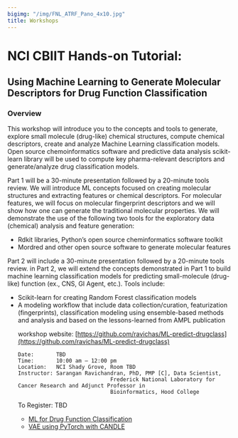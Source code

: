 ```yaml
---
bigimg: "/img/FNL_ATRF_Pano_4x10.jpg"
title: Workshops
---
```


<h1> NCI CBIIT Hands-on Tutorial: </h1>

<h2> Using Machine Learning to Generate Molecular Descriptors for Drug Function Classification </h2>

<h3> Overview </h3>

<p> This workshop will introduce you to the concepts and tools to generate, explore small molecule (drug-like) 
chemical structures, compute chemical descriptors, create and analyze Machine Learning classification models. 
Open source chemoinformatics software and predictive data analysis scikit-learn library will be used to 
compute key pharma-relevant descriptors and generate/analyze drug classification models.


Part 1 will be a 30-minute presentation followed by a 20-minute tools review. We will introduce ML concepts 
focused on creating molecular structures and extracting features or chemical descriptors. For molecular features, 
we will focus on molecular fingerprint descriptors and we will show how one can generate the traditional 
molecular properties. We will demonstrate the use of the following two tools for the exploratory data 
(chemical) analysis and feature generation:

<ul>
<li> Rdkit libraries, Python’s open source cheminformatics software toolkit </li>
<li> Mordred and other open source software to generate molecular features </li>
</ul>

Part 2 will include a 30-minute presentation followed by a 20-minute tools review. 
in Part 2, we will extend the concepts demonstrated in Part 1 to build machine learning 
classification models for predicting small-molecule (drug-like) function (ex., CNS, GI Agent, etc.). 
Tools include:

<ul>
<li> Scikit-learn for creating Random Forest classification models </li>
<li> A modeling workflow that include data collection/curation, featurization  </li>
(fingerprints), classification modeling using ensemble-based methods and analysis and based 
on the lessons-learned from AMPL publication </li>

workshop website:  [https://github.com/ravichas/ML-predict-drugclass](https://github.com/ravichas/ML-predict-drugclass)

```
Date: 		TBD
Time:		10:00 am – 12:00 pm
Location:	NCI Shady Grove, Room TBD
Instructor:	Sarangan Ravichandran, PhD, PMP [C], Data Scientist,
                             Frederick National Laboratory for Cancer Research and Adjunct Professor in
                             Bioinformatics, Hood College

```
To Register: 	TBD



* [ML for Drug Function Classification](https://github.com/ravichas/ML-predict-drugclass)
* [VAE using PyTorch with CANDLE](https://cbiit.github.com/sdsi/workshops/vae_with_pytorch)
